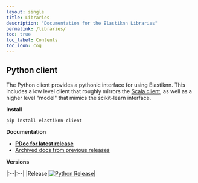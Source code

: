 ```yaml
---
layout: single
title: Libraries
description: "Documentation for the Elastiknn Libraries"
permalink: /libraries/
toc: true
toc_label: Contents
toc_icon: cog
---
```


## Python client


The Python client provides a pythonic interface for using Elastiknn.
This includes a low level client that roughly mirrors the [Scala client](/scala-client), as well as a higher level "model" that mimics the scikit-learn interface.

**Install**

`pip install elastiknn-client`

**Documentation**

- **<a href="/docs/pdoc" target="_blank">PDoc for latest release</a>**
- <a href="https://archive.elastiknn.com" target="_blank">Archived docs from previous releases</a>

**Versions**

|:--|:--|
|Release|[![Python Release][Badge-Python-Release]][Link-Python-Release]|

<!-- Links -->

[Link-Python-Release]: https://pypi.org/project/elastiknn-client/
[Badge-Python-Release]: https://img.shields.io/pypi/v/elastiknn-client?style=flat-square "Python Release"

